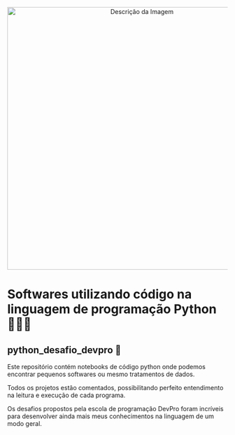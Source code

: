 <p align="center">
    <img src="https://apexensino.com.br/wp-content/uploads/2020/05/python-1280x640.jpg" alt="Descrição da Imagem" width="600"/>
</p>

# Softwares utilizando código na linguagem de programação Python 👨🏻‍💻
## python_desafio_devpro 🐍

Este repositório contém notebooks de código python onde podemos encontrar pequenos softwares ou mesmo tratamentos de dados.

Todos os projetos estão comentados, possibilitando perfeito entendimento na leitura e execução de cada programa. 

Os desafios propostos pela escola de programação DevPro foram incríveis para desenvolver ainda mais meus conhecimentos na linguagem de um modo geral.
